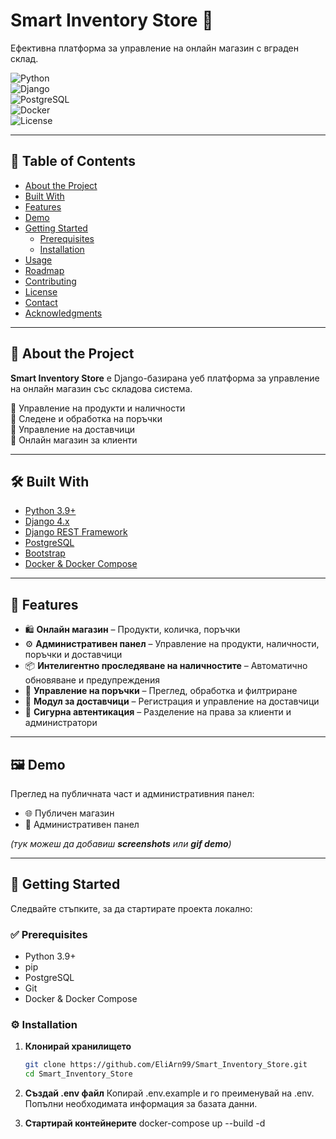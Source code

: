 # Smart Inventory Store 🛒  
Ефективна платформа за управление на онлайн магазин с вграден склад.

![Python](https://img.shields.io/badge/Python-3.9%2B-blue?logo=python&logoColor=white)  
![Django](https://img.shields.io/badge/Django-4.x-green?logo=django&logoColor=white)  
![PostgreSQL](https://img.shields.io/badge/PostgreSQL-DB-blue?logo=postgresql&logoColor=white)  
![Docker](https://img.shields.io/badge/Docker-Compose-informational?logo=docker&logoColor=white)  
![License](https://img.shields.io/badge/License-MIT-yellow?logo=open-source-initiative&logoColor=white)  

---

## 📑 Table of Contents
- [About the Project](#-about-the-project)
- [Built With](#-built-with)
- [Features](#-features)
- [Demo](#-demo)
- [Getting Started](#-getting-started)
  - [Prerequisites](#-prerequisites)
  - [Installation](#-installation)
- [Usage](#-usage)
- [Roadmap](#-roadmap)
- [Contributing](#-contributing)
- [License](#-license)
- [Contact](#-contact)
- [Acknowledgments](#-acknowledgments)

---

## 📌 About the Project
**Smart Inventory Store** е Django-базирана уеб платформа за управление на онлайн магазин със складова система.  

🔹 Управление на продукти и наличности  
🔹 Следене и обработка на поръчки  
🔹 Управление на доставчици  
🔹 Онлайн магазин за клиенти  

---

## 🛠 Built With
- [Python 3.9+](https://www.python.org/)  
- [Django 4.x](https://www.djangoproject.com/)  
- [Django REST Framework](https://www.django-rest-framework.org/)  
- [PostgreSQL](https://www.postgresql.org/)  
- [Bootstrap](https://getbootstrap.com/)  
- [Docker & Docker Compose](https://www.docker.com/)  

---

## 🌟 Features
- 🛍 **Онлайн магазин** – Продукти, количка, поръчки  
- ⚙️ **Административен панел** – Управление на продукти, наличности, поръчки и доставчици  
- 📦 **Интелигентно проследяване на наличностите** – Автоматично обновяване и предупреждения  
- 📑 **Управление на поръчки** – Преглед, обработка и филтриране  
- 🚚 **Модул за доставчици** – Регистрация и управление на доставчици  
- 🔐 **Сигурна автентикация** – Разделение на права за клиенти и администратори  

---

## 🖼 Demo
Преглед на публичната част и административния панел:  

- 🌐 Публичен магазин  
- 🔧 Административен панел  

*(тук можеш да добавиш **screenshots** или **gif demo**)*

---

## 🚀 Getting Started
Следвайте стъпките, за да стартирате проекта локално:

### ✅ Prerequisites
- Python 3.9+  
- pip  
- PostgreSQL  
- Git  
- Docker & Docker Compose  

### ⚙️ Installation
1. **Клонирай хранилището**
   ```bash
   git clone https://github.com/EliArn99/Smart_Inventory_Store.git
   cd Smart_Inventory_Store

2. **Създай .env файл**
Копирай .env.example и го преименувай на .env.
Попълни необходимата информация за базата данни.

3. **Стартирай контейнерите**
docker-compose up --build -d
